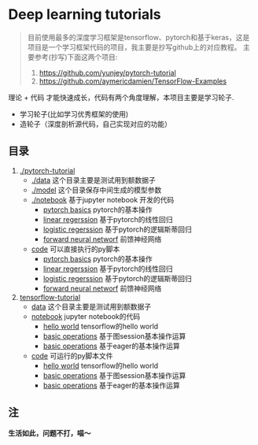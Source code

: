 # Deep learning tutorials
> 目前使用最多的深度学习框架是tensorflow、pytorch和基于keras，这是项目是一个学习框架代码的项目，我主要是抄写github上的对应教程。 主要参考(抄写)下面这两个项目:
> 1. https://github.com/yunjey/pytorch-tutorial
> 2. https://github.com/aymericdamien/TensorFlow-Examples

理论 + 代码 才能快速成长，代码有两个角度理解，本项目主要是学习轮子.
+ 学习轮子(比如学习优秀框架的使用)
+ 造轮子（深度剖析源代码，自己实现对应的功能）

## 目录
1. [./pytorch-tutorial](pytorch-tutorial)
   + [./data](pytorch-tutorial/data) 这个目录主要是测试用到额数据子
   + [./model](pytorch-tutorial/model) 这个目录保存中间生成的模型参数
   + [./notebook](pytorch-tutorial/notebook) 基于jupyter notebook 开发的代码
     + [pytorch basics](./pytorch-tutorial/notebook/pytorch_basics.ipynb) pytorch的基本操作
     + [linear regerssion](./pytorch-tutorial/notebook/linear_regression.ipynb) 基于pytorch的线性回归
     +  [logistic regerssion](./pytorch-tutorial/notebook/logistic_regression.ipynb) 基于pytorch的逻辑斯蒂回归
     +  [forward neural networf](./pytorch-tutorial/code/feedforward_neural_network.ipynb) 前馈神经网络
   + [code](./pytorch-tutorial/code) 可以直接执行的py脚本
     + [pytorch basics](./pytorch-tutorial/code/pytorch_basics.py) pytorch的基本操作
     + [linear regerssion](./pytorch-tutorial/code/linear_regression.py) 基于pytorch的线性回归
     +  [logistic regerssion](./pytorch-tutorial/code/logistic_regression.py) 基于pytorch的逻辑斯蒂回归
     +  [forward neural networf](./pytorch-tutorial/code/feedforward_neural_network.py) 前馈神经网络
2. [tensorflow-tutorial](./tensorflow-tutorial)
   + [data](./tensorflow-tutorial/data) 这个目录主要是测试用到额数据子
   + [notebook](./tensorflow-tutorial/notebook) jupyter notebook的代码
     + [hello world](./tensorflow-tutorial/notebook/helloworld.ipynb) tensorflow的hello world
     + [basic operations](./tensorflow-tutorial/notebook/basic_operations.ipynb) 基于图session基本操作运算
     + [basic operations](./tensorflow-tutorial/notebook/basic_eager_api.ipynb) 基于eager的基本操作运算
   + [code](./tensorflow-tutorial/code) 可运行的py脚本文件
     + [hello world](./tensorflow-tutorial/code/helloworld.py) tensorflow的hello world
     + [basic operations](./tensorflow-tutorial/code/basic_operations.py) 基于图session基本操作运算
     + [basic operations](./tensorflow-tutorial/code/basic_eager_api.py) 基于eager的基本操作运算

## 注
**生活如此，问题不打，喵～**